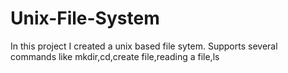 # Unix-File-System
In this project I created a unix based file sytem. Supports several commands like mkdir,cd,create file,reading a file,ls
